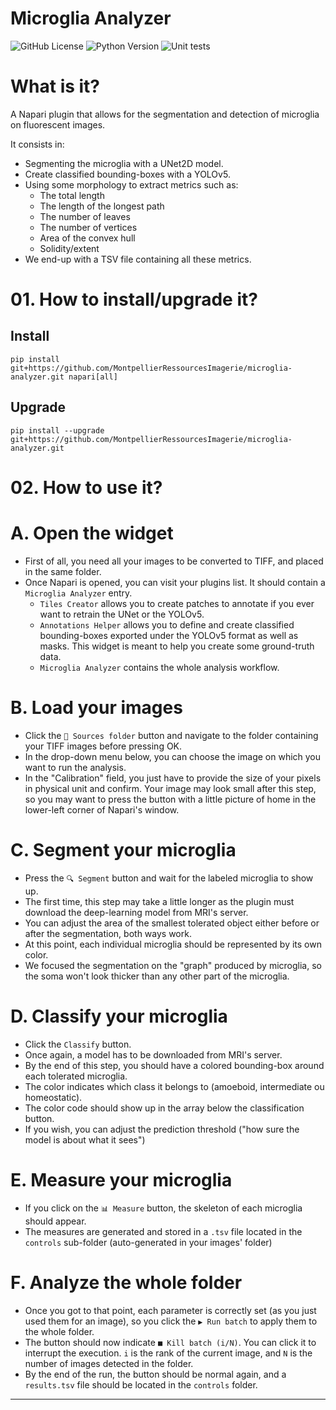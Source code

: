# Microglia Analyzer

![GitHub License](https://img.shields.io/github/license/MontpellierRessourcesImagerie/microglia-analyzer)
![Python Version](https://img.shields.io/badge/Python-3.9|3.10|3.11-blue?logo=python)
![Unit tests](https://img.shields.io/github/actions/workflow/status/MontpellierRessourcesImagerie/microglia-analyzer/test_and_deploy.yml?logo=pytest&label=tests)

# What is it?

A Napari plugin that allows for the segmentation and detection of microglia on fluorescent images.

It consists in:
- Segmenting the microglia with a UNet2D model.
- Create classified bounding-boxes with a YOLOv5.
- Using some morphology to extract metrics such as:
    - The total length
    - The length of the longest path
    - The number of leaves
    - The number of vertices
    - Area of the convex hull
    - Solidity/extent
- We end-up with a TSV file containing all these metrics.

# 01. How to install/upgrade it?

## Install

```
pip install git+https://github.com/MontpellierRessourcesImagerie/microglia-analyzer.git napari[all]
```

## Upgrade

```
pip install --upgrade git+https://github.com/MontpellierRessourcesImagerie/microglia-analyzer.git
```

# 02. How to use it?

# A. Open the widget

- First of all, you need all your images to be converted to TIFF, and placed in the same folder.
- Once Napari is opened, you can visit your plugins list. It should contain a `Microglia Analyzer` entry.
    - `Tiles Creator` allows you to create patches to annotate if you ever want to retrain the UNet or the YOLOv5.
    - `Annotations Helper` allows you to define and create classified bounding-boxes exported under the YOLOv5 format as well as masks. This widget is meant to help you create some ground-truth data.
    - `Microglia Analyzer` contains the whole analysis workflow.

# B. Load your images

- Click the `📁 Sources folder` button and navigate to the folder containing your TIFF images before pressing OK.
- In the drop-down menu below, you can choose the image on which you want to run the analysis.
- In the "Calibration" field, you just have to provide the size of your pixels in physical unit and confirm. Your image may look small after this step, so you may want to press the button with a little picture of home in the lower-left corner of Napari's window.

# C. Segment your microglia

- Press the `🔍 Segment` button and wait for the labeled microglia to show up.
- The first time, this step may take a little longer as the plugin must download the deep-learning model from MRI's server.
- You can adjust the area of the smallest tolerated object either before or after the segmentation, both ways work.
- At this point, each individual microglia should be represented by its own color.
- We focused the segmentation on the "graph" produced by microglia, so the soma won't look thicker than any other part of the microglia.

# D. Classify your microglia

- Click the `Classify` button.
- Once again, a model has to be downloaded from MRI's server.
- By the end of this step, you should have a colored bounding-box around each tolerated microglia.
- The color indicates which class it belongs to (amoeboid, intermediate ou homeostatic).
- The color code should show up in the array below the classification button.
- If you wish, you can adjust the prediction threshold ("how sure the model is about what it sees")

# E. Measure your microglia

- If you click on the `📊 Measure` button, the skeleton of each microglia should appear.
- The measures are generated and stored in a `.tsv` file located in the `controls` sub-folder (auto-generated in your images' folder)

# F. Analyze the whole folder

- Once you got to that point, each parameter is correctly set (as you just used them for an image), so you click the `▶ Run batch` to apply them to the whole folder.
- The button should now indicate `■ Kill batch (i/N)`. You can click it to interrupt the execution. `i` is the rank of the current image, and `N` is the number of images detected in the folder.
- By the end of the run, the button should be normal again, and a `results.tsv` file should be located in the `controls` folder.

--------

[🐛 Found a bug?]: https://github.com/MontpellierRessourcesImagerie/microglia-analyzer/issues
[🔍 Need some help?]: mri-cia@mri.cnrs.fr
